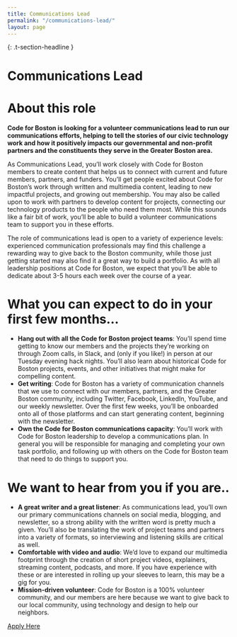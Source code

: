 ```yaml
---
title: Communications Lead
permalink: "/communications-lead/"
layout: page
---
```

{: .t-section-headline }
# **Communications Lead**

# About this role

**Code for Boston is looking for a volunteer communications lead to run our communications efforts, helping to tell the stories of our civic technology work and how it positively impacts our governmental and non-profit partners and the constituents they serve in the Greater Boston area.**

As Communications Lead, you’ll work closely with Code for Boston members to create content that helps us to connect with current and future members, partners, and funders. You’ll get people excited about Code for Boston’s work through written and multimedia content, leading to new impactful projects, and growing out membership. You may also be called upon to work with partners to develop content for projects, connecting our technology products to the people who need them most. While this sounds like a fair bit of work, you’ll be able to build a volunteer communications team to support you in these efforts.

The role of communications lead is open to a variety of experience levels: experienced communication professionals may find this challenge a rewarding way to give back to the Boston community, while those just getting started may also find it a great way to build a portfolio. As with all leadership positions at Code for Boston, we expect that you’ll be able to dedicate about 3-5 hours each week over the course of a year.


# What you can expect to do in your first few months…

* **Hang out with all the Code for Boston project teams**: You’ll spend time getting to know our members and the projects they’re working on through Zoom calls, in Slack, and (only if you like!) in person at our Tuesday evening hack nights. You’ll also learn about historical Code for Boston projects, events, and other initiatives that might make for compelling content.
* **Get writing**: Code for Boston has a variety of communication channels that we use to connect with our members, partners, and the Greater Boston community, including Twitter, Facebook, LinkedIn, YouTube, and our weekly newsletter. Over the first few weeks, you’ll be onboarded onto all of those platforms and can start generating content, beginning with the newsletter.
* **Own the Code for Boston communications capacity**: You’ll work with Code for Boston leadership to develop a communications plan. In general you will be responsible for managing and completing your own task portfolio, and following up with others on the Code for Boston team that need to do things to support you.


# We want to hear from you if you are..

* **A great writer and a great listener**: As communications lead, you’ll own our primary communications channels on social media, blogging, and newsletter, so a strong ability with the written word is pretty much a given. You’ll also be  translating the work of project teams and partners into a variety of formats, so interviewing and listening skills are critical as well.
* **Comfortable with video and audio**: We’d love to expand our multimedia footprint through the creation of short project videos, explainers, streaming content, podcasts, and more. If you have experience with these or are interested in rolling up your sleeves to learn, this may be a gig for you.
* **Mission-driven volunteer**: Code for Boston is a 100% volunteer community, and our members are here because we want to give back to our local community, using technology and design to help our neighbors.

<a href="https://forms.gle/LtQbgi6ggESFaoyJ7"
      onclick="getOutboundLink('https://forms.gle/LtQbgi6ggESFaoyJ7'); return false;"
      class="btn-secondary">Apply Here</a>
